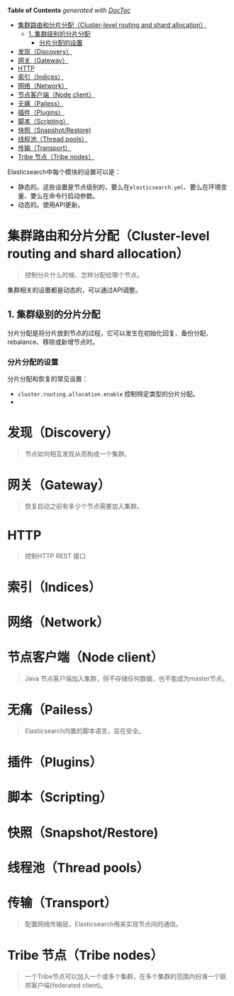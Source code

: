 <!-- START doctoc generated TOC please keep comment here to allow auto update -->
<!-- DON'T EDIT THIS SECTION, INSTEAD RE-RUN doctoc TO UPDATE -->
**Table of Contents**  *generated with [DocToc](https://github.com/thlorenz/doctoc)*

- [集群路由和分片分配（Cluster-level routing and shard allocation）](#%E9%9B%86%E7%BE%A4%E8%B7%AF%E7%94%B1%E5%92%8C%E5%88%86%E7%89%87%E5%88%86%E9%85%8Dcluster-level-routing-and-shard-allocation)
  - [1. 集群级别的分片分配](#1-%E9%9B%86%E7%BE%A4%E7%BA%A7%E5%88%AB%E7%9A%84%E5%88%86%E7%89%87%E5%88%86%E9%85%8D)
    - [分片分配的设置](#%E5%88%86%E7%89%87%E5%88%86%E9%85%8D%E7%9A%84%E8%AE%BE%E7%BD%AE)
- [发现（Discovery）](#%E5%8F%91%E7%8E%B0discovery)
- [网关（Gateway）](#%E7%BD%91%E5%85%B3gateway)
- [HTTP](#http)
- [索引（Indices）](#%E7%B4%A2%E5%BC%95indices)
- [网络（Network）](#%E7%BD%91%E7%BB%9Cnetwork)
- [节点客户端（Node client）](#%E8%8A%82%E7%82%B9%E5%AE%A2%E6%88%B7%E7%AB%AFnode-client)
- [无痛（Pailess）](#%E6%97%A0%E7%97%9Bpailess)
- [插件（Plugins）](#%E6%8F%92%E4%BB%B6plugins)
- [脚本（Scripting）](#%E8%84%9A%E6%9C%ACscripting)
- [快照（Snapshot/Restore)](#%E5%BF%AB%E7%85%A7snapshotrestore)
- [线程池（Thread pools）](#%E7%BA%BF%E7%A8%8B%E6%B1%A0thread-pools)
- [传输（Transport）](#%E4%BC%A0%E8%BE%93transport)
- [Tribe 节点（Tribe nodes）](#tribe-%E8%8A%82%E7%82%B9tribe-nodes)

<!-- END doctoc generated TOC please keep comment here to allow auto update -->

Elasticsearch中每个模块的设置可以是：

- 静态的。这些设置是节点级别的，要么在`elasticsearch.yml`、要么在环境变量、要么在命令行启动参数。
- 动态的。使用API更新。

# 集群路由和分片分配（Cluster-level routing and shard allocation）

> 控制分片什么时候、怎样分配给哪个节点。

集群相关的设置都是动态的，可以通过API调整。

## 1. 集群级别的分片分配

分片分配是将分片放到节点的过程，它可以发生在初始化回复、备份分配、rebalance、移除或新增节点时。

### 分片分配的设置

分片分配和恢复的常见设置：

- `cluster.routing.allocation.enable` 控制特定类型的分片分配。
- ​



# 发现（Discovery）

>  节点如何相互发现从而构成一个集群。

# 网关（Gateway）

> 恢复启动之前有多少个节点需要加入集群。

# HTTP

> 控制HTTP REST 接口

# 索引（Indices）



# 网络（Network）



# 节点客户端（Node client）

> Java 节点客户端加入集群，但不存储任何数据，也不能成为master节点。

# 无痛（Pailess）

> Elasticsearch内置的脚本语言，旨在安全。

# 插件（Plugins）

# 脚本（Scripting）

# 快照（Snapshot/Restore)

# 线程池（Thread pools）

# 传输（Transport）

> 配置网络传输层，Elasticsearch用来实现节点间的通信。

# Tribe 节点（Tribe nodes）

> 一个Tribe节点可以加入一个或多个集群，在多个集群的范围内扮演一个联邦客户端(federated client)。

